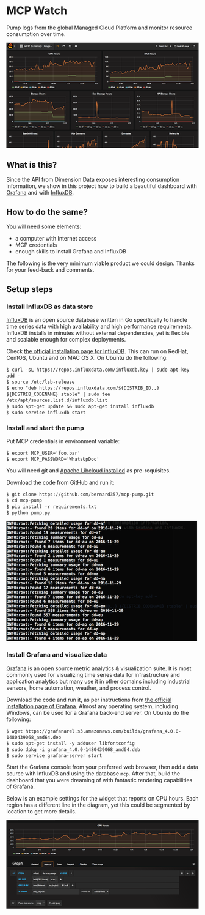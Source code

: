 # MCP Watch
Pump logs from the global Managed Cloud Platform and monitor resource consumption
over time.

![Summary Usage](docs/summary-usage.png)

## What is this?

Since the API from Dimension Data exposes interesting consumption information,
we show in this project how to build a beautiful dashboard with [Grafana](http://grafana.org/) and with [InfluxDB](https://www.influxdata.com/time-series-platform/influxdb/).

## How to do the same?

You will need some elements:
- a computer with Internet access
- MCP credentials
- enough skills to install Grafana and InfluxDB

The following is the very minimum viable product we could design. Thanks for your feed-back and comments.

## Setup steps

### Install InfluxDB as data store

[InfluxDB](https://www.influxdata.com/time-series-platform/influxdb/) is an open source database written in Go specifically to handle time series data with high availability and high performance requirements. InfluxDB installs in minutes without external dependencies, yet is flexible and scalable enough for complex deployments.

Check [the official installation page for InfluxDB](https://docs.influxdata.com/influxdb/v1.1/introduction/installation/). This can run on RedHat, CentOS, Ubuntu and on MAC OS X. On Ubuntu do the following:

```
$ curl -sL https://repos.influxdata.com/influxdb.key | sudo apt-key add -
$ source /etc/lsb-release
$ echo "deb https://repos.influxdata.com/${DISTRIB_ID,,} ${DISTRIB_CODENAME} stable" | sudo tee /etc/apt/sources.list.d/influxdb.list
$ sudo apt-get update && sudo apt-get install influxdb
$ sudo service influxdb start
```

### Install and start the pump

Put MCP credentials in environment variable:

```
$ export MCP_USER='foo.bar'
$ export MCP_PASSWORD='WhatsUpDoc'
```

You will need git and [Apache Libcloud installed](https://libcloud.readthedocs.io/en/latest/getting_started.html) as pre-requisites.

Download the code from GitHub and run it:

```
$ git clone https://github.com/bernard357/mcp-pump.git
$ cd mcp-pump
$ pip install -r requirements.txt
$ python pump.py
```

![pumping](docs/pumping.png)

### Install Grafana and visualize data

[Grafana](http://grafana.org/) is an open source metric analytics & visualization suite. It is most commonly used for visualizing time series data for infrastructure and application analytics but many use it in other domains including industrial sensors, home automation, weather, and process control.

Download the code and run it, as per instructions from [the official installation page of Grafana](http://docs.grafana.org/installation/). Almost any operating system, including Windows, can be used for a Grafana back-end server.
On Ubuntu do the following:

```
$ wget https://grafanarel.s3.amazonaws.com/builds/grafana_4.0.0-1480439068_amd64.deb
$ sudo apt-get install -y adduser libfontconfig
$ sudo dpkg -i grafana_4.0.0-1480439068_amd64.deb
$ sudo service grafana-server start
```

Start the Grafana console from your preferred web browser, then add a data source with
InfluxDB and using the database `mcp`. After that, build the dashboard that you were dreaming of
with fantastic rendering capabilities of Grafana.

Below is an example settings for the widget that reports on CPU hours. Each region has a different line in the diagram, yet this could be segmented by location to get more details.

![CPU Hours](docs/cpu-hours.png)

